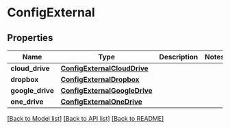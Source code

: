 # ConfigExternal

## Properties
Name | Type | Description | Notes
------------ | ------------- | ------------- | -------------
**cloud_drive** | [**ConfigExternalCloudDrive**](ConfigExternalCloudDrive.md) |  | 
**dropbox** | [**ConfigExternalDropbox**](ConfigExternalDropbox.md) |  | 
**google_drive** | [**ConfigExternalGoogleDrive**](ConfigExternalGoogleDrive.md) |  | 
**one_drive** | [**ConfigExternalOneDrive**](ConfigExternalOneDrive.md) |  | 

[[Back to Model list]](../README.md#documentation-for-models) [[Back to API list]](../README.md#documentation-for-api-endpoints) [[Back to README]](../README.md)


